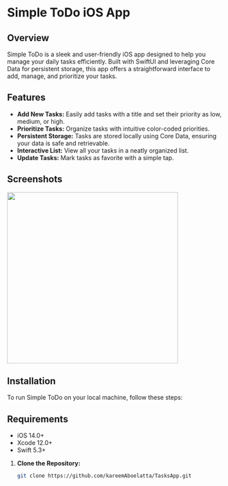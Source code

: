

# Simple ToDo iOS App

## Overview
Simple ToDo is a sleek and user-friendly iOS app designed to help you manage your daily tasks efficiently. Built with SwiftUI and leveraging Core Data for persistent storage, this app offers a straightforward interface to add, manage, and prioritize your tasks.

## Features
- **Add New Tasks:** Easily add tasks with a title and set their priority as low, medium, or high.
- **Prioritize Tasks:** Organize tasks with intuitive color-coded priorities.
- **Persistent Storage:** Tasks are stored locally using Core Data, ensuring your data is safe and retrievable.
- **Interactive List:** View all your tasks in a neatly organized list.
- **Update Tasks:** Mark tasks as favorite with a simple tap.

## Screenshots

<p float="left">
  <img src="https://github-production-user-asset-6210df.s3.amazonaws.com/62241386/293740893-f14d7a31-2af9-4210-aa58-f79df1756e5b.png" width="400" />

</p>




## Installation
To run Simple ToDo on your local machine, follow these steps:


## Requirements

- iOS 14.0+
- Xcode 12.0+
- Swift 5.3+


1. **Clone the Repository:**
   ```bash
   git clone https://github.com/kareemAboelatta/TasksApp.git
   ```
   
   
   
   



